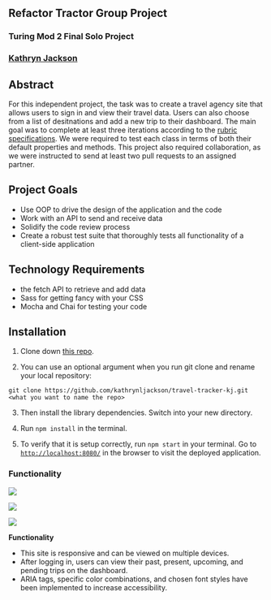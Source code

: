 ## Refactor Tractor Group Project

### Turing Mod 2 Final Solo Project
### [Kathryn Jackson](https://github.com/kathrynljackson)


## Abstract

For this independent project, the task was to create a travel agency site that allows users to sign in and view their travel data. Users can also choose from a list of desitnations and add a new trip to their dashboard. The main goal was to complete at least three iterations according to the [rubric specifications](https://frontend.turing.io/projects/travel-tracker.html). We were required to test each class in terms of both their default properties and methods. This project also required collaboration, as we were instructed to send at least two pull requests to an assigned partner.

## Project Goals

* Use OOP to drive the design of the application and the code
* Work with an API to send and receive data
* Solidify the code review process
* Create a robust test suite that thoroughly tests all functionality of a client-side application

## Technology Requirements

* the fetch API to retrieve and add data
* Sass for getting fancy with your CSS
* Mocha and Chai for testing your code

## Installation

1. Clone down [this repo](https://github.com/kathrynljackson/travel-tracker-kj).  

2. You can use an optional argument when you run git clone and rename your local repository: 

```git clone https://github.com/kathrynljackson/travel-tracker-kj.git <what you want to name the repo>```

3. Then install the library dependencies. Switch into your new directory.

4. Run `npm install` in the terminal.

5. To verify that it is setup correctly, run `npm start` in your terminal. Go to [`http://localhost:8080/`](http://localhost:8080/) in the browser to visit the deployed application.


### Functionality

![](https://media3.giphy.com/media/73WNgz4f63uWDbJZ1w/giphy.gif)


![](https://media4.giphy.com/media/fS8AGvdsuhTCMz587r/giphy.gif)


![](https://media3.giphy.com/media/hPPjIhdAX3afWws1WB/giphy.gif)


**Functionality**

* This site is responsive and can be viewed on multiple devices.
* After logging in, users can view their past, present, upcoming, and pending trips on the dashboard.
* ARIA tags, specific color combinations, and chosen font styles have been implemented to increase accessibility.
